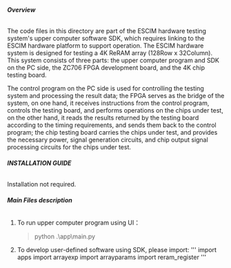 ###### **Overview**
The code files in this directory are part of the ESCIM hardware testing system's upper computer software SDK, which requires linking to the ESCIM hardware platform to support operation. The ESCIM hardware system is designed for testing a 4K ReRAM array (128Row x 32Column). This system consists of three parts: the upper computer program and SDK on the PC side, the ZC706 FPGA development board, and the 4K chip testing board.

The control program on the PC side is used for controlling the testing system and processing the result data; the FPGA serves as the bridge of the system, on one hand, it receives instructions from the control program, controls the testing board, and performs operations on the chips under test, on the other hand, it reads the results returned by the testing board according to the timing requirements, and sends them back to the control program; the chip testing board carries the chips under test, and provides the necessary power, signal generation circuits, and chip output signal processing circuits for the chips under test.

###### **INSTALLATION GUIDE**

Installation not required.

###### **Main Files description**
1. To run upper computer program using UI：
	>python .\app\main.py
2. To develop user-defined software using SDK, please import:
	'''
	import apps
	import arrayexp
	import arrayparams
	import reram_register
	'''
